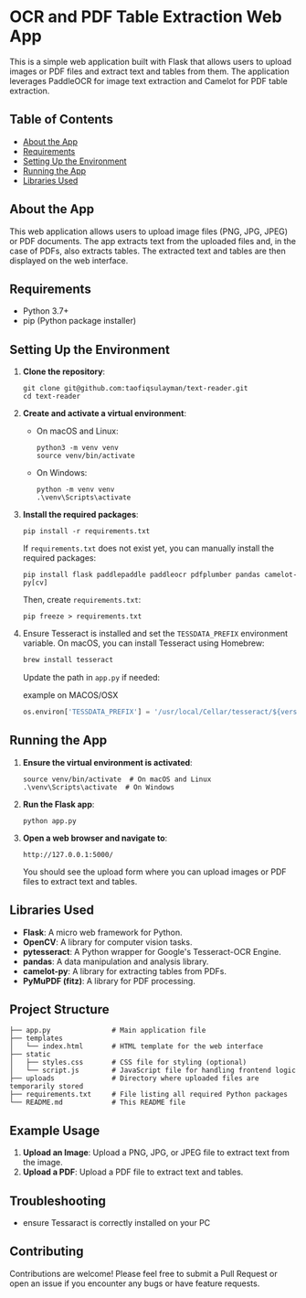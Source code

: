
# OCR and PDF Table Extraction Web App

This is a simple web application built with Flask that allows users to upload images or PDF files and extract text and tables from them. The application leverages PaddleOCR for image text extraction and Camelot for PDF table extraction.

## Table of Contents

- [About the App](#about-the-app)
- [Requirements](#requirements)
- [Setting Up the Environment](#setting-up-the-environment)
- [Running the App](#running-the-app)
- [Libraries Used](#libraries-used)

## About the App

This web application allows users to upload image files (PNG, JPG, JPEG) or PDF documents. The app extracts text from the uploaded files and, in the case of PDFs, also extracts tables. The extracted text and tables are then displayed on the web interface.

## Requirements

- Python 3.7+
- pip (Python package installer)

## Setting Up the Environment

1. **Clone the repository**:
   ```
   git clone git@github.com:taofiqsulayman/text-reader.git
   cd text-reader
   ```

2. **Create and activate a virtual environment**:

   - On macOS and Linux:
     ```
     python3 -m venv venv
     source venv/bin/activate
     ```

   - On Windows:
     ```
     python -m venv venv
     .\venv\Scripts\activate
     ```

3. **Install the required packages**:
   ```
   pip install -r requirements.txt
   ```

   If `requirements.txt` does not exist yet, you can manually install the required packages:
   ```
   pip install flask paddlepaddle paddleocr pdfplumber pandas camelot-py[cv]
   ```

   Then, create `requirements.txt`:
   ```
   pip freeze > requirements.txt
   ```

4. Ensure Tesseract is installed and set the `TESSDATA_PREFIX` environment variable. On macOS, you can install Tesseract using Homebrew:
    ```bash
    brew install tesseract
    ```
    Update the path in `app.py` if needed:

    example on MACOS/OSX
    ```python
    os.environ['TESSDATA_PREFIX'] = '/usr/local/Cellar/tesseract/${version}/share/tessdata'
    ```

## Running the App

1. **Ensure the virtual environment is activated**:
   ```
   source venv/bin/activate  # On macOS and Linux
   .\venv\Scripts\activate  # On Windows
   ```

2. **Run the Flask app**:
   ```
   python app.py
   ```

3. **Open a web browser and navigate to**:
   ```
   http://127.0.0.1:5000/
   ```

   You should see the upload form where you can upload images or PDF files to extract text and tables.

## Libraries Used

- **Flask**: A micro web framework for Python.
- **OpenCV**: A library for computer vision tasks.
- **pytesseract**: A Python wrapper for Google's Tesseract-OCR Engine.
- **pandas**: A data manipulation and analysis library.
- **camelot-py**: A library for extracting tables from PDFs.
- **PyMuPDF (fitz)**: A library for PDF processing.

## Project Structure

```
├── app.py               # Main application file
├── templates
│   └── index.html       # HTML template for the web interface
├── static
│   ├── styles.css       # CSS file for styling (optional)
│   └── script.js        # JavaScript file for handling frontend logic
├── uploads              # Directory where uploaded files are temporarily stored
├── requirements.txt     # File listing all required Python packages
└── README.md            # This README file
```

## Example Usage

1. **Upload an Image**: Upload a PNG, JPG, or JPEG file to extract text from the image.
2. **Upload a PDF**: Upload a PDF file to extract text and tables.

## Troubleshooting

- ensure Tessaract is correctly installed on your PC

## Contributing

Contributions are welcome! Please feel free to submit a Pull Request or open an issue if you encounter any bugs or have feature requests.

